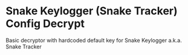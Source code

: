 # Snake Keylogger (Snake Tracker) Config Decrypt
Basic decryptor with hardcoded default key for Snake Keylogger a.k.a. Snake Tracker
